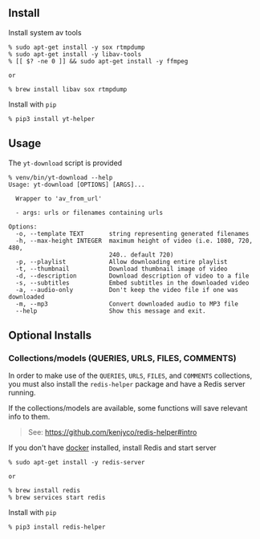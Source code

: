 ## Install

Install system av tools

```
% sudo apt-get install -y sox rtmpdump
% sudo apt-get install -y libav-tools
% [[ $? -ne 0 ]] && sudo apt-get install -y ffmpeg

or

% brew install libav sox rtmpdump
```

Install with `pip`

```
% pip3 install yt-helper
```

## Usage

The `yt-download` script is provided

```
% venv/bin/yt-download --help
Usage: yt-download [OPTIONS] [ARGS]...

  Wrapper to 'av_from_url'

  - args: urls or filenames containing urls

Options:
  -o, --template TEXT       string representing generated filenames
  -h, --max-height INTEGER  maximum height of video (i.e. 1080, 720, 480,
                            240.. default 720)
  -p, --playlist            Allow downloading entire playlist
  -t, --thumbnail           Download thumbnail image of video
  -d, --description         Download description of video to a file
  -s, --subtitles           Embed subtitles in the downloaded video
  -a, --audio-only          Don't keep the video file if one was downloaded
  -m, --mp3                 Convert downloaded audio to MP3 file
  --help                    Show this message and exit.

```

## Optional Installs

### Collections/models (QUERIES, URLS, FILES, COMMENTS)

In order to make use of the `QUERIES`, `URLS`, `FILES`, and `COMMENTS`
collections, you must also install the `redis-helper` package and have a Redis
server running.

If the collections/models are available, some functions will save relevant info
to them.

> See: https://github.com/kenjyco/redis-helper#intro

If you don't have [docker](https://docs.docker.com/get-docker) installed,
install Redis and start server

```
% sudo apt-get install -y redis-server

or

% brew install redis
% brew services start redis
```

Install with `pip`

```
% pip3 install redis-helper
```
